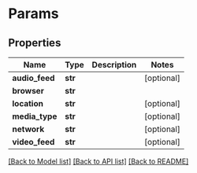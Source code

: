 # Params

## Properties
Name | Type | Description | Notes
------------ | ------------- | ------------- | -------------
**audio_feed** | **str** |  | [optional] 
**browser** | **str** |  | 
**location** | **str** |  | [optional] 
**media_type** | **str** |  | [optional] 
**network** | **str** |  | [optional] 
**video_feed** | **str** |  | [optional] 

[[Back to Model list]](../README.md#documentation-for-models) [[Back to API list]](../README.md#documentation-for-api-endpoints) [[Back to README]](../README.md)


